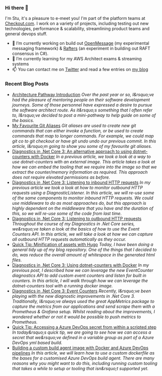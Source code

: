 ### Hi there 👋

I'm Stu, it's a pleasure to e-meet you! I'm part of the platform teams at [Checkout.com](https://www.checkout.com). I work on a variety of projects, including testing out new technologies, performance & scalability, streamlining product teams and general devops stuff.

- 🔭 I’m currently working on build out [OpenMessage](https://github.com/im5tu/OpenMessage) (my experimental messaging framework) & [Rafters](https://github.com/im5tu/Rafters) (an experiment in building out RAFT consensus in C#).
- 🌱 I’m currently learning for my AWS Architect exams & streaming systems
- 📫 You can contact me on [Twitter](https://twitter.com/im5tu) and read a few entries on [my blog](https://im5tu.io)

### Recent Blog Posts
<!--START_SECTION:feed-->
- [Architecture Pathway Introduction](https:&#x2F;&#x2F;im5tu.io&#x2F;article&#x2F;2020&#x2F;07&#x2F;architecture-pathway-introduction&#x2F;) 
*Over the past year or so, I&amp;rsquo;ve had the pleasure of mentoring people on their software development journeys. Some of those personnel have expressed a desire to pursue the software architect route. As it&amp;rsquo;s something that I often refer to, I&amp;rsquo;ve decided to post a mini-pathway to help guide on some of the basics.*
- [My Favourite Git Aliases](https:&#x2F;&#x2F;im5tu.io&#x2F;article&#x2F;2020&#x2F;07&#x2F;my-favourite-git-aliases&#x2F;) 
*Git aliases are used to create new git commands that can either invoke a function, or be used to create commands that map to longer commands. For example, we could map git co to git checkout or have git undo undo our previous commit. In this article, I&amp;rsquo;m going to show you some of my favourite git aliases.*
- [Diagnostics in .Net Core 3: An alternative approach to using dotnet-counters with Docker](https:&#x2F;&#x2F;im5tu.io&#x2F;article&#x2F;2020&#x2F;06&#x2F;diagnostics-in-.net-core-3-an-alternative-approach-to-using-dotnet-counters-with-docker&#x2F;) 
*In a previous article, we took a look at a way to use dotnet-counters with an external image. This article takes a look at how we can embed the tooling that we require into the image so that we extract the counter&#x2F;memory information as required. This approach does not require elevated permissions as before.*
- [Diagnostics in .Net Core 3: Listening to inbound HTTP requests](https:&#x2F;&#x2F;im5tu.io&#x2F;article&#x2F;2020&#x2F;06&#x2F;diagnostics-in-.net-core-3-listening-to-inbound-http-requests&#x2F;) 
*In my previous article we took a look at how to monitor outbound HTTP requests using a DiagnosticListener. In this article, we will re-use some of the same components to monitor inbound HTTP requests. We could use middleware to do as most approaches do, but this approach is highly dependent on the middleware that you have and the duration of this, so we will re-use some of the code from last time.*
- [Diagnostics in .Net Core 3: Listening to outbound HTTP requests](https:&#x2F;&#x2F;im5tu.io&#x2F;article&#x2F;2020&#x2F;06&#x2F;diagnostics-in-.net-core-3-listening-to-outbound-http-requests&#x2F;) 
*Throughout the course of my Diagnostics in .Net Core series, we&amp;rsquo;ve taken a look at the basics of how to use the Event Counters API. In this article, we will take a look at how we can capture all outbound HTTP requests automatically as they occur.*
- [Quick Tip: Minification of assets with Hugo](https:&#x2F;&#x2F;im5tu.io&#x2F;article&#x2F;2020&#x2F;05&#x2F;quick-tip-minification-of-assets-with-hugo&#x2F;) 
*Today, I have been doing a general tidy up of my blog repository. One of the things that I decided to do, was reduce the overall amount of whitespace in the generated html files.*
- [Diagnostics in .Net Core 3: Using dotnet-counters with Docker](https:&#x2F;&#x2F;im5tu.io&#x2F;article&#x2F;2020&#x2F;01&#x2F;diagnostics-in-.net-core-3-using-dotnet-counters-with-docker&#x2F;) 
*In my previous post, I described how we can leverage the new EventCounter diagnostics API to add custom event counters and listen for built in counters. In this article, I will walk through how we can leverage the dotnet-counters tool with a running docker image.*
- [Diagnostics in .Net Core 3: Event Counters](https:&#x2F;&#x2F;im5tu.io&#x2F;article&#x2F;2020&#x2F;01&#x2F;diagnostics-in-.net-core-3-event-counters&#x2F;) 
*Recently, I&amp;rsquo;ve been playing with the new diagnostic improvements in .Net Core 3. Traditionally, I&amp;rsquo;ve always used the great AppMetrics package to capture the metrics from our applications and send scrape them with a Prometheus &amp; Grafana setup. Whilst reading about the improvements, I wondered whether or not it would be possible to push metrics to Prometheus.*
- [Quick Tip: Accessing a Azure DevOps secret from within a scripted step](https:&#x2F;&#x2F;im5tu.io&#x2F;article&#x2F;2018&#x2F;12&#x2F;quick-tip-accessing-a-azure-devops-secret-from-within-a-scripted-step&#x2F;) 
*In today&amp;rsquo;s quick tip, we are going to see how we can access a secret that we&amp;rsquo;ve defined in a variable group as part of a Azure DevOps yml based build.*
- [Building a custom build agent image with Docker and Azure DevOps pipelines](https:&#x2F;&#x2F;im5tu.io&#x2F;article&#x2F;2018&#x2F;12&#x2F;building-a-custom-build-agent-image-with-docker-and-azure-devops-pipelines&#x2F;) 
*In this article, we will learn how to use a custom dockerfile as the bases for a customised Azure DevOps build agent. There are many reasons why you might want to do this, including running custom tooling that takes a while to setup or tooling that isn&amp;rsquo;t supported yet.*
<!--END_SECTION:feed-->
